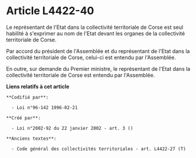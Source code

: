 # Article L4422-40

Le représentant de l'Etat dans la collectivité territoriale de Corse est seul habilité à s'exprimer au nom de l'Etat devant
les organes de la collectivité territoriale de Corse.

Par accord du président de l'Assemblée et du représentant de l'Etat dans la collectivité territoriale de Corse, celui-ci est
entendu par l'Assemblée.

En outre, sur demande du Premier ministre, le représentant de l'Etat dans la collectivité territoriale de Corse est entendu
par l'Assemblée.

**Liens relatifs à cet article**

	**Codifié par**:

	  - Loi n°96-142 1996-02-21

	**Créé par**:

	  - Loi n°2002-92 du 22 janvier 2002 - art. 3 ()

	**Anciens textes**:

	  - Code général des collectivités territoriales - art. L4422-27 (T)
